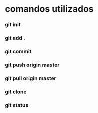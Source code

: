 # comandos utilizados

### git init
### git add .
### git commit
### git push origin master
### git pull origin master
### git clone
### git status
